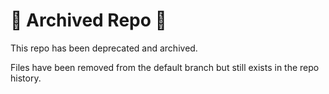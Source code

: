 # :construction: Archived Repo :construction:

This repo has been deprecated and archived.

Files have been removed from the default branch but still exists in the repo history.
